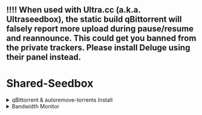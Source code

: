 ## !!!! When used with Ultra.cc (a.k.a. Ultraseedbox), the static build qBittorrent will falsely report more upload during pause/resume and reannounce. This could get you banned from the private trackers. Please install Deluge using their panel instead.

# Shared-Seedbox
<details>
  <summary>qBittorrent & autoremove-torrents Install</summary>
    
## Usage
`bash <(wget -qO- https://raw.githubusercontent.com/jerry048/Shared-Seedbox/main/qBittorrent.sh) <Username> <Password> <WebUI Port> <Port used for incoming connections> <Cache Size(unit:MiB)>`
## Functions
Install qBittorrent with tweaked libtorrent settings & autoremove-torrents with minimum config. This script does not require root to run so it should support most Shared Seedbox.
### Currently availble qBittorrent Versions:

    | qBittorrent 4.1.9   | libtorrent-1_1_14  |
    | qBittorrent 4.1.9.1 | libtorrent-1_1_14  |
    | qBittorrent 4.3.3   | libtorrent-v1.2.13 |
    | qBittorrent 4.3.4.1 | libtorrent-v1.2.13 |
    | qBittorrent 4.3.5   | libtorrent-v1.2.13 |
    | qBittorrent 4.3.6   | libtorrent-v1.2.14 |
    | qBittorrent 4.3.7   | libtorrent-v1.2.14 |
    | qBittorrent 4.3.8   | libtorrent-v1.2.14 |
    | qBittorrent 4.3.9   | libtorrent-v1.2.15 |
    | qBittorrent 4.4.0beta2   | libtorrent-v2.0.4 |
### Current availble Installation Method:
    Local User Service 
    Screen
    Daemon 
### Shared seedbox supports （Only for reference)
    1. Dediseedbox - qBittorrent in not connectable* since the SSH is built inside docker
        Please add WebUI\HostHeaderValidation=false to the config
        Need to use ssh tunneling to access the WebUI
        
    2. Feralhosting - Use screen or Daemon installation Method
        
    3. Ultra.cc - Do not use this script
    
    4. Whatbox - Use screen or Daemon installation Method
### Credit
    qBittorrent Install - https://github.com/userdocs/qbittorrent-nox-static

    qBittorrent Password Set - https://github.com/KozakaiAya/libqbpasswd & https://amefs.net/archives/2027.html

    autoremove-torrents - https://github.com/jerrymakesjelly/autoremove-torrents
    
    And N3ON for pointing out numerous bugs
    
*Connectability - Ability of your client to accept incoming connections from other clients, to facilitate transferring data.  Two unconnectable clients can not communicate, which is why having people connectable in a swarm is important. *~From MAM*

</details>

<details>
  <summary>Bandwidth Monitor</summary>

## Usage
`bash <(wget -qO- https://raw.githubusercontent.com/jerry048/Shared-Seedbox/main/Bandwidth_Usage.sh)`
## Functions
Monitor Bandwidth Usage of the Machine in situation where nload, vnstat, etc. are unavailable.
